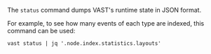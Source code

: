 The `status` command dumps VAST's runtime state in JSON format.

For example, to see how many events of each type are indexed, this command can
be used:

```
vast status | jq '.node.index.statistics.layouts'
```
